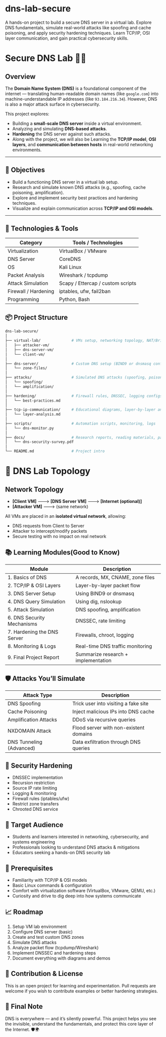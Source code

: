# dns-lab-secure
A hands-on project to build a secure DNS server in a virtual lab. Explore DNS fundamentals, simulate real-world attacks like spoofing and cache poisoning, and apply security hardening techniques. Learn TCP/IP, OSI layer communication, and gain practical cybersecurity skills.


# Secure DNS Lab 🔐🌐

## Overview

The **Domain Name System (DNS)** is a foundational component of the internet — translating human-readable domain names (like `google.com`) into machine-understandable IP addresses (like `93.184.216.34`). However, DNS is also a major attack surface in cybersecurity.

This project explores:
- Building a **small-scale DNS server** inside a virtual environment.
- Analyzing and simulating **DNS-based attacks**.
- **Hardening** the DNS server against such attacks.
- Along with the project, we will also be Learning the **TCP/IP model**, **OSI layers**, and **communication between hosts** in real-world networking environments.

---

## 🧠 Objectives

- Build a functioning DNS server in a virtual lab setup.
- Research and simulate known DNS attacks (e.g., spoofing, cache poisoning, amplification).
- Explore and implement security best practices and hardening techniques.
- Visualize and explain communication across **TCP/IP and OSI models**.
---

## 🔧 Technologies & Tools

| Category         | Tools / Technologies          |
|------------------|-------------------------------|
| Virtualization   | VirtualBox / VMware    |
| DNS Server       | CoreDNS    |
| OS               | Kali Linux   |
| Packet Analysis  | Wireshark / tcpdump           |
| Attack Simulation| Scapy / Ettercap / custom scripts |
| Firewall / Hardening | iptables, ufw, fail2ban   |
| Programming      | Python, Bash                  |



## 📦 Project Structure

```bash
dns-lab-secure/
│
├── virtual-lab/              # VMs setup, networking topology, NAT/Bridged configs
│   ├── attacker-vm/
│   ├── dns-server-vm/
│   └── client-vm/
│
├── dns-server/               # Custom DNS setup (BIND9 or dnsmasq config files)
│   └── zone-files/
│
├── attacks/                  # Simulated DNS attacks (spoofing, poisoning, etc.)
│   └── spoofing/
│   └── amplification/
│
├── hardening/                # Firewall rules, DNSSEC, logging configs
│   └── best-practices.md
│
├── tcp-ip-communication/     # Educational diagrams, layer-by-layer analysis
│   └── layer-analysis.md
│
├── scripts/                  # Automation scripts, monitoring, logs
│   └── dns-monitor.py
│
├── docs/                     # Research reports, reading materials, papers
│   └── dns-security-survey.pdf
│
└── README.md                 # Project intro
```


# 🧪 DNS Lab Topology

## Network Topology
- **[Client VM]** ---> **[DNS Server VM]** ---> **[Internet (optional)]**
- **[Attacker VM]** ---> (same network)

All VMs are placed in an **isolated virtual network**, allowing:
- DNS requests from Client to Server
- Attacker to intercept/modify packets
- Secure testing with no impact on real network

## 📚 Learning Modules(Good to Know)
| Module | Description |
|--------|-------------|
| 1. Basics of DNS | A records, MX, CNAME, zone files |
| 2. TCP/IP & OSI Layers | Layer-by-layer packet flow |
| 3. DNS Server Setup | Using BIND9 or dnsmasq |
| 4. DNS Query Simulation | Using dig, nslookup |
| 5. Attack Simulation | DNS spoofing, amplification |
| 6. DNS Security Mechanisms | DNSSEC, rate limiting |
| 7. Hardening the DNS Server | Firewalls, chroot, logging |
| 8. Monitoring & Logs | Real-time DNS traffic monitoring |
| 9. Final Project Report | Summarize research + implementation |



## 🛡️ Attacks You’ll Simulate
| Attack Type | Description |
|-------------|-------------|
| DNS Spoofing | Trick user into visiting a fake site |
| Cache Poisoning | Inject malicious IPs into DNS cache |
| Amplification Attacks | DDoS via recursive queries |
| NXDOMAIN Attack | Flood server with non-existent domains |
| DNS Tunneling (Advanced) | Data exfiltration through DNS queries |

## 🔐 Security Hardening
- DNSSEC implementation
- Recursion restriction
- Source IP rate limiting
- Logging & monitoring
- Firewall rules (iptables/ufw)
- Restrict zone transfers
- Chrooted DNS service

## 🎯 Target Audience
- Students and learners interested in networking, cybersecurity, and systems engineering
- Professionals looking to understand DNS attacks & mitigations
- Educators seeking a hands-on DNS security lab

## 🧩 Prerequisites
- Familiarity with TCP/IP & OSI models
- Basic Linux commands & configuration
- Comfort with virtualization software (VirtualBox, VMware, QEMU, etc.)
- Curiosity and drive to dig deep into how systems communicate

## 📈 Roadmap
1. Setup VM lab environment
2. Configure DNS server (basic)
3. Create and test custom DNS zones
4. Simulate DNS attacks
5. Analyze packet flow (tcpdump/Wireshark)
6. Implement DNSSEC and hardening steps
7. Document everything with diagrams and demos

## 📌 Contribution & License
This is an open project for learning and experimentation. Pull requests are welcome if you wish to contribute examples or better hardening strategies.

## 📣 Final Note
DNS is everywhere — and it’s silently powerful. This project helps you see the invisible, understand the fundamentals, and protect this core layer of the Internet. 🛡️🌍

